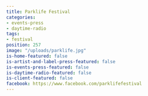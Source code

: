 ```yaml
---
title: Parklife Festival
categories:
- events-press
- daytime-radio
tags:
- festival
position: 257
image: "/uploads/parklife.jpg"
is-home-featured: false
is-artist-and-label-press-featured: false
is-events-press-featured: false
is-daytime-radio-featured: false
is-client-featured: false
facebook: https://www.facebook.com/parklifefestival
---
```


